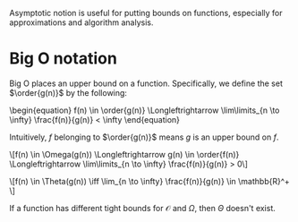 Asymptotic notion is useful for putting bounds on functions, especially for approximations and algorithm analysis.

# Big O notation

Big O places an upper bound on a function. Specifically, we define the set $\order{g(n)}$ by the following:


\begin{equation}
f(n) \in \order{g(n)} \Longleftrightarrow \lim\limits_{n \to \infty} \frac{f(n)}{g(n)} < \infty
\end{equation}

Intuitively, $f$ belonging to $\order{g(n)}$ means $g$ is an upper bound on $f$.

\\[f(n) \in \Omega(g(n)) \Longleftrightarrow g(n) \in \order{f(n)} \Longleftrightarrow \lim\limits_{n \to \infty} \frac{f(n)}{g(n)} > 0\\]


\\[f(n) \in \Theta(g(n)) \iff \lim_{n \to \infty} \frac{f(n)}{g(n)} \in \mathbb{R}^+ \\]

If a function has different tight bounds for $\mathcal{O}$ and $\Omega$, then $\Theta$ doesn't exist.